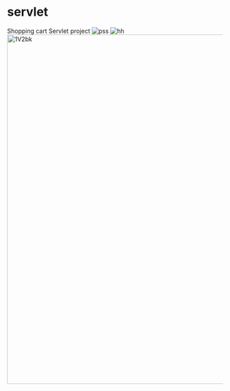 # servlet
Shopping cart Servlet project
    ![pss](https://github.com/JAYAPRAKASHMM/servlet/assets/113834605/13f0fb3b-077a-4518-a7cf-1217256851da)
![hh](https://github.com/JAYAPRAKASHMM/servlet/assets/113834605/27ab28da-660c-42dd-92c8-bad4a02b25ab)
<img width="815" alt="1V2bk" src="https://github.com/JAYAPRAKASHMM/servlet/assets/113834605/f2f17afd-4cf8-4316-9873-398db1cc5249">
